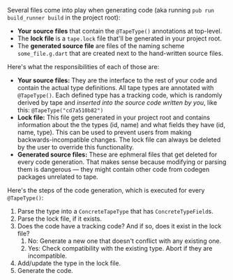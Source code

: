 Several files come into play when generating code (aka running `pub run build_runner build` in the project root):

* **Your source files** that contain the `@TapeType()` annotations at top-level.
* The **lock file** is a `tape.lock` file that'll be generated in your project root.
* The **generated source file** are files of the naming scheme `some_file.g.dart` that are created next to the hand-written source files.

Here's what the responsibilities of each of those are:

* **Your source files:** They are the interface to the rest of your code and contain the actual type definitions. All tape types are annotated with `@TapeType()`. Each defined type has a tracking code, which is randomly derived by tape and *inserted into the source code written by you*, like this: `@TapeType("cd7a510b82")`
* **Lock file:** This file gets generated in your project root and contains information about the the types (id, name) and what fields they have (id, name, type). This can be used to prevent users from making backwards-incompatible changes. The lock file can always be deleted by the user to override this functionality.
* **Generated source files:** These are ephmeral files that get deleted for every code generation. That makes sense because modifying or parsing them is dangerous — they might contain other code from codegen packages unrelated to tape.

Here's the steps of the code generation, which is executed for every `@TapeType()`:

1. Parse the type into a `ConcreteTapeType` that has `ConcreteTypeField`s.
2. Parse the lock file, if it exists.
3. Does the code have a tracking code? And if so, does it exist in the lock file?
   1. No: Generate a new one that doesn't conflict with any existing one.
   2. Yes: Check compatibility with the existing type. Abort if they are incompatible.
4. Add/update the type in the lock file.
5. Generate the code.
